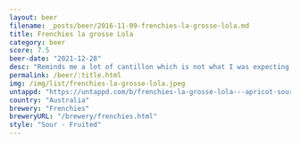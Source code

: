 ```yaml
---
layout: beer
filename: _posts/beer/2016-11-09-frenchies-la-grosse-lola.md
title: Frenchies la grosse Lola
category: beer
score: 7.5
beer-date: "2021-12-28"
desc: "Reminds me a lot of cantillon which is not what I was expecting. Slight mustyness. Lots of sediment in the bottom. It does deliver on the apricot"
permalink: /beer/:title.html
img: /img/list/frenchies-la-grosse-lola.jpeg
untappd: "https://untappd.com/b/frenchies-la-grosse-lola---apricot-sour/3942337"
country: "Australia"
brewery: "Frenchies"
breweryURL: "/brewery/frenchies.html"
style: "Sour - Fruited"
---
```

